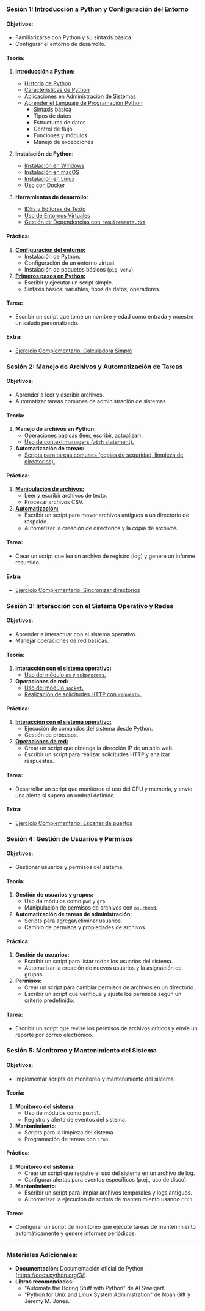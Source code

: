### **Sesión 1: Introducción a Python y Configuración del Entorno**
#### **Objetivos:**
- Familiarizarse con Python y su sintaxis básica.
- Configurar el entorno de desarrollo.

#### **Teoría:**
1. **Introducción a Python:**
    - [Historia de Python](introduccion.md#historia-de-python)
    - [Características de Python](introduccion.md#características-de-python)
    - [Aplicaciones en Administración de Sistemas](introduccion.md#aplicaciones-en-administración-de-sistemas)
    - [Aprender el Lenguaje de Programación Python](lenguaje.md#aprender-el-lenguaje-de-programación-python)
        - Sintaxis básica
        - Tipos de datos
        - Estructuras de datos
        - Control de flujo
        - Funciones y módulos
        - Manejo de excepciones


2. **Instalación de Python:**
   - [Instalación en Windows](instalacion.md#instalación-en-windows)
   - [Instalación en macOS](instalacion.md#instalación-en-macos)
   - [Instalación en Linux](instalacion.md#instalación-en-linux)
   - [Uso con Docker](docker.md#uso-con-docker)

3. **Herramientas de desarrollo:**
   - [IDEs y Editores de Texto](herramientas.md#ides-y-editores-de-texto)
   - [Uso de Entornos Virtuales](herramientas.md#uso-de-entornos-virtuales)
   - [Gestión de Dependencias con `requirements.txt`](herramientas.md#gestión-de-dependencias-con-requirementstxt)


#### **Práctica:**
1. **[Configuración del entorno:](PRACTICA.1.1.md)**
   - Instalación de Python.
   - Configuración de un entorno virtual.
   - Instalación de paquetes básicos (`pip`, `venv`).
2. **[Primeros pasos en Python:](PRACTICA.1.2.md)**
   - Escribir y ejecutar un script simple.
   - Sintaxis básica: variables, tipos de datos, operadores.

#### **Tarea:**
- Escribir un script que tome un nombre y edad como entrada y muestre un saludo personalizado.

#### **Extra:**
- [Ejercicio Complementario: Calculadora Simple](EXTRA.1.md)

### **Sesión 2: Manejo de Archivos y Automatización de Tareas**
#### **Objetivos:**
- Aprender a leer y escribir archivos.
- Automatizar tareas comunes de administración de sistemas.

#### **Teoría:**
1. **Manejo de archivos en Python:**
   - [Operaciones básicas (leer, escribir, actualizar).](archivos.operaciones.md)
   - [Uso de context managers (`with` statement).](archivos.context.manager.md)
2. **Automatización de tareas:**
   - [Scripts para tareas comunes (copias de seguridad, limpieza de directorios).](archivos.scripts.md)

#### **Práctica:**
1. **[Manipulación de archivos:](PRACTICA.2.1.md)**
   - Leer y escribir archivos de texto.
   - Procesar archivos CSV.
2. **[Automatización:](PRACTICA.2.2.md)**
   - Escribir un script para mover archivos antiguos a un directorio de respaldo.
   - Automatizar la creación de directorios y la copia de archivos.

#### **Tarea:**
- Crear un script que lea un archivo de registro (log) y genere un informe resumido.

#### **Extra:**
- [Ejercicio Complementario: Sincronizar directorios](EXTRA.2.md)

### **Sesión 3: Interacción con el Sistema Operativo y Redes**
#### **Objetivos:**
- Aprender a interactuar con el sistema operativo.
- Manejar operaciones de red básicas.

#### **Teoría:**
1. **Interacción con el sistema operativo:**
   - [Uso del módulo `os` y `subprocess`.](interacciones.so.md)
2. **Operaciones de red:**
   - [Uso del módulo `socket`.](interacciones.red.socket.md)
   - [Realización de solicitudes HTTP con `requests`.](interacciones.red.http.md)

#### **Práctica:**
1. [**Interacción con el sistema operativo:**](PRACTICA.3.1.md)
   - Ejecución de comandos del sistema desde Python.
   - Gestión de procesos.
2. [**Operaciones de red:**](PRACTICA.3.2.md)
   - Crear un script que obtenga la dirección IP de un sitio web.
   - Escribir un script para realizar solicitudes HTTP y analizar respuestas.

#### **Tarea:**
- Desarrollar un script que monitoree el uso del CPU y memoria, y envíe una alerta si supera un umbral definido.

#### **Extra:**
- [Ejercicio Complementario: Escaner de puertos](EXTRA.3.md)

### **Sesión 4: Gestión de Usuarios y Permisos**
#### **Objetivos:**
- Gestionar usuarios y permisos del sistema.

#### **Teoría:**
1. **Gestión de usuarios y grupos:**
   - Uso de módulos como `pwd` y `grp`.
   - Manipulación de permisos de archivos con `os.chmod`.
2. **Automatización de tareas de administración:**
   - Scripts para agregar/eliminar usuarios.
   - Cambio de permisos y propiedades de archivos.

#### **Práctica:**
1. **Gestión de usuarios:**
   - Escribir un script para listar todos los usuarios del sistema.
   - Automatizar la creación de nuevos usuarios y la asignación de grupos.
2. **Permisos:**
   - Crear un script para cambiar permisos de archivos en un directorio.
   - Escribir un script que verifique y ajuste los permisos según un criterio predefinido.

#### **Tarea:**
- Escribir un script que revise los permisos de archivos críticos y envíe un reporte por correo electrónico.

### **Sesión 5: Monitoreo y Mantenimiento del Sistema**
#### **Objetivos:**
- Implementar scripts de monitoreo y mantenimiento del sistema.

#### **Teoría:**
1. **Monitoreo del sistema:**
   - Uso de módulos como `psutil`.
   - Registro y alerta de eventos del sistema.
2. **Mantenimiento:**
   - Scripts para la limpieza del sistema.
   - Programación de tareas con `cron`.

#### **Práctica:**
1. **Monitoreo del sistema:**
   - Crear un script que registre el uso del sistema en un archivo de log.
   - Configurar alertas para eventos específicos (p.ej., uso de disco).
2. **Mantenimiento:**
   - Escribir un script para limpiar archivos temporales y logs antiguos.
   - Automatizar la ejecución de scripts de mantenimiento usando `cron`.

#### **Tarea:**
- Configurar un script de monitoreo que ejecute tareas de mantenimiento automáticamente y genere informes periódicos.

---

### **Materiales Adicionales:**
- **Documentación:** Documentación oficial de Python (https://docs.python.org/3/).
- **Libros recomendados:**
  - "Automate the Boring Stuff with Python" de Al Sweigart.
  - "Python for Unix and Linux System Administration" de Noah Gift y Jeremy M. Jones.